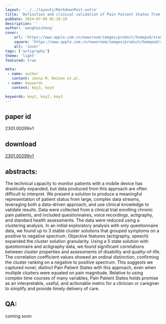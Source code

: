 ```yaml
---
layout: '../../layouts/MarkdownPost.astro'
title: 'Definition and clinical validation of Pain Patient States from high-dimensional mobile data: application to a chronic pain cohort'
pubDate: 2024-07-09 05:10:19
description: ''
author: 'wanghaisheng'
cover:
    url: 'https://www.apple.com.cn/newsroom/images/product/homepod/standard/Apple-HomePod-hero-230118_big.jpg.large_2x.jpg'
    square: 'https://www.apple.com.cn/newsroom/images/product/homepod/standard/Apple-HomePod-hero-230118_big.jpg.large_2x.jpg'
    alt: 'cover'
tags: ['actigraphy'] 
theme: 'light'
featured: true

meta:
 - name: author
   content: Jenna M. Reinen et.al.
 - name: keywords
   content: key3, key4

keywords: key1, key2, key3
---
```


## paper id
2301.00299v1
## download
[2301.00299v1](http://arxiv.org/abs/2301.00299v1)
## abstracts:
The technical capacity to monitor patients with a mobile device has drastically expanded, but data produced from this approach are often difficult to interpret. We present a solution to produce a meaningful representation of patient status from large, complex data streams, leveraging both a data-driven approach, and use clinical knowledge to validate results. Data were collected from a clinical trial enrolling chronic pain patients, and included questionnaires, voice recordings, actigraphy, and standard health assessments. The data were reduced using a clustering analysis. In an initial exploratory analysis with only questionnaire data, we found up to 3 stable cluster solutions that grouped symptoms on a positive to negative spectrum. Objective features (actigraphy, speech) expanded the cluster solution granularity. Using a 5 state solution with questionnaire and actigraphy data, we found significant correlations between cluster properties and assessments of disability and quality-of-life. The correlation coefficient values showed an ordinal distinction, confirming the cluster ranking on a negative to positive spectrum. This suggests we captured novel, distinct Pain Patient States with this approach, even when multiple clusters were equated on pain magnitude. Relative to using complex time courses of many variables, Pain Patient States holds promise as an interpretable, useful, and actionable metric for a clinician or caregiver to simplify and provide timely delivery of care.
## QA:
coming soon
